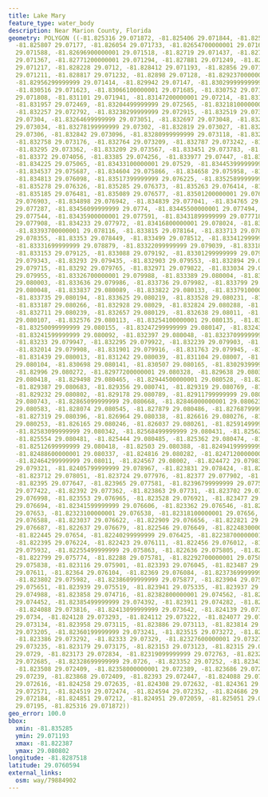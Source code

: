 ```yaml
---
title: Lake Mary
feature_type: water_body
description: Near Marion County, Florida
geometry: POLYGON ((-81.825316 29.071872, -81.825406 29.071844, -81.825531 29.071821,
  -81.825807 29.07177, -81.826054 29.071733, -81.82654700000001 29.071634, -81.826763
  29.071588, -81.82696900000001 29.071518, -81.82719 29.071437, -81.82744700000001
  29.071367, -81.82771200000001 29.071294, -81.827881 29.071249, -81.82804299999999
  29.071217, -81.828228 29.0712, -81.828412 29.071193, -81.82856 29.071195, -81.828672
  29.071211, -81.828817 29.071232, -81.82898 29.07128, -81.82923700000001 29.07135,
  -81.82956299999999 29.071414, -81.829942 29.07147, -81.83029999999999 29.07155,
  -81.830516 29.071623, -81.83066100000001 29.071685, -81.830752 29.071742, -81.830872
  29.071808, -81.831101 29.071941, -81.83147200000001 29.07214, -81.831689 29.072281,
  -81.831957 29.072469, -81.83204499999999 29.072565, -81.83218100000001 29.072707,
  -81.832257 29.072792, -81.83238299999999 29.072915, -81.832519 29.073013, -81.832581
  29.07304, -81.83264699999999 29.073051, -81.832697 29.073048, -81.83273800000001
  29.073034, -81.83278199999999 29.07302, -81.832819 29.073027, -81.83285100000001
  29.07306, -81.832842 29.073096, -81.83280999999999 29.073118, -81.832773 29.073141,
  -81.832758 29.073176, -81.832764 29.073209, -81.832787 29.073242, -81.832837 29.073286,
  -81.83295 29.073362, -81.833209 29.073567, -81.833451 29.073783, -81.833634 29.073949,
  -81.83372 29.074056, -81.83385 29.074256, -81.833977 29.07447, -81.834085 29.074744,
  -81.834225 29.075065, -81.83433100000001 29.07529, -81.83445399999999 29.075498,
  -81.834537 29.075687, -81.834604 29.075866, -81.834658 29.075958, -81.83474 29.076054,
  -81.834813 29.076098, -81.83517399999999 29.076225, -81.83525899999999 29.076274,
  -81.835278 29.076326, -81.835285 29.076373, -81.835263 29.076414, -81.835241 29.076431,
  -81.835185 29.076481, -81.835089 29.076577, -81.83501200000001 29.076702, -81.83492
  29.076903, -81.834898 29.076942, -81.834839 29.077041, -81.834765 29.077154, -81.83466900000001
  29.077287, -81.83456099999999 29.0774, -81.83445500000001 29.077494, -81.834405
  29.077544, -81.83435900000001 29.077591, -81.83431899999999 29.077718, -81.834267
  29.077908, -81.834233 29.077972, -81.83416800000001 29.078024, -81.83408 29.078063,
  -81.83393700000001 29.078116, -81.833815 29.078164, -81.833713 29.078244, -81.83358800000001
  29.078355, -81.83353 29.078449, -81.833499 29.078512, -81.83341299999999 29.078686,
  -81.83331699999999 29.078879, -81.83322099999999 29.079039, -81.833187 29.079092,
  -81.833153 29.079125, -81.833088 29.079192, -81.83301299999999 29.079263, -81.832964
  29.079343, -81.83293 29.079435, -81.832903 29.079553, -81.832894 29.079652, -81.83290100000001
  29.079715, -81.83292 29.079765, -81.832971 29.079822, -81.833034 29.079874, -81.83316600000001
  29.079955, -81.83326700000001 29.079988, -81.833389 29.080004, -81.83352600000001
  29.080003, -81.833636 29.079986, -81.833736 29.079982, -81.833799 29.080004, -81.833831
  29.080048, -81.833837 29.080089, -81.833822 29.080133, -81.83379100000001 29.080166,
  -81.833735 29.080194, -81.833625 29.080219, -81.833528 29.080231, -81.833409 29.080245,
  -81.833187 29.080266, -81.832928 29.08029, -81.832824 29.080288, -81.832759 29.080269,
  -81.832711 29.080239, -81.832657 29.080129, -81.832638 29.08011, -81.83261299999999
  29.080107, -81.832576 29.080113, -81.83254100000001 29.080135, -81.83252 29.080146,
  -81.83250099999999 29.080155, -81.83247299999999 29.080147, -81.832435 29.080125,
  -81.83241599999999 29.080092, -81.832397 29.080048, -81.83237099999999 29.079996,
  -81.83233 29.079947, -81.832295 29.079922, -81.832239 29.079903, -81.832145 29.079904,
  -81.832014 29.079908, -81.831901 29.079916, -81.831763 29.079945, -81.83161 29.079979,
  -81.831439 29.080013, -81.831242 29.080039, -81.831104 29.08007, -81.83092000000001
  29.080104, -81.830698 29.080141, -81.830507 29.080165, -81.83029399999999 29.080193,
  -81.82996 29.080272, -81.82977200000001 29.080328, -81.829638 29.080382, -81.82955699999999
  29.080418, -81.829498 29.080465, -81.82944500000001 29.080528, -81.829427 29.080567,
  -81.829387 29.080683, -81.829356 29.080741, -81.829319 29.080769, -81.829269 29.080794,
  -81.829232 29.080802, -81.829178 29.080789, -81.82911799999999 29.080773, -81.828996
  29.080743, -81.82865099999999 29.080668, -81.82846000000001 29.080623, -81.828244
  29.080583, -81.828074 29.080545, -81.827879 29.080486, -81.82768799999999 29.080457,
  -81.827319 29.080396, -81.826964 29.080338, -81.826616 29.080276, -81.82638799999999
  29.080253, -81.826165 29.080246, -81.826037 29.080261, -81.82591499999999 29.080295,
  -81.82583099999999 29.080342, -81.82568499999999 29.080431, -81.825622 29.080464,
  -81.825554 29.080481, -81.825444 29.080485, -81.825362 29.080474, -81.825231 29.080444,
  -81.82512699999999 29.080418, -81.82503 29.080388, -81.82494199999999 29.080367,
  -81.82488600000001 29.080337, -81.824816 29.080282, -81.82471200000001 29.080184,
  -81.82464299999999 29.08011, -81.824567 29.08002, -81.824472 29.079836, -81.824229
  29.079321, -81.82405799999999 29.078967, -81.823831 29.078424, -81.823729 29.078136,
  -81.823712 29.078051, -81.823724 29.077976, -81.82377 29.077902, -81.823836 29.077813,
  -81.82395 29.077647, -81.823965 29.077581, -81.82396799999999 29.077507, -81.823948
  29.077422, -81.82392 29.077362, -81.823863 29.07731, -81.823702 29.077146, -81.823578
  29.076998, -81.823553 29.076965, -81.823528 29.076921, -81.823477 29.076795, -81.823435
  29.076694, -81.82341599999999 29.076606, -81.823362 29.076546, -81.82329900000001
  29.07653, -81.82323100000001 29.076538, -81.82318100000001 29.07656, -81.823121
  29.076588, -81.823037 29.076622, -81.822909 29.076656, -81.822821 29.076678, -81.82274
  29.076687, -81.822637 29.076679, -81.822546 29.076649, -81.82248300000001 29.076614,
  -81.822445 29.07654, -81.82240299999999 29.076425, -81.82238700000001 29.076329,
  -81.822395 29.076224, -81.822423 29.076111, -81.822456 29.076012, -81.82250000000001
  29.075932, -81.82255499999999 29.075863, -81.822636 29.075805, -81.822705 29.075777,
  -81.822799 29.075774, -81.82288 29.075781, -81.82292700000001 29.0758, -81.823021
  29.075838, -81.823116 29.075901, -81.823393 29.076045, -81.823487 29.076094, -81.823572
  29.07611, -81.82364 29.076104, -81.82369 29.076084, -81.82373699999999 29.076051,
  -81.823802 29.075982, -81.82386099999999 29.075877, -81.823904 29.075739, -81.823928
  29.075651, -81.823939 29.075519, -81.823941 29.075335, -81.823937 29.075208, -81.82390700000001
  29.074988, -81.823858 29.074716, -81.82382800000001 29.074562, -81.82383400000001
  29.074452, -81.82385499999999 29.074392, -81.823911 29.074282, -81.824006 29.074066,
  -81.824088 29.073816, -81.82413099999999 29.073642, -81.824139 29.073513, -81.824135
  29.0734, -81.824128 29.073293, -81.824112 29.073222, -81.824077 29.073175, -81.82402399999999
  29.073134, -81.823958 29.073115, -81.823886 29.073113, -81.823814 29.073138, -81.823689
  29.073205, -81.82360199999999 29.073241, -81.823515 29.073272, -81.823465 29.073286,
  -81.823386 29.073292, -81.82333 29.07329, -81.82327600000001 29.073276, -81.823223
  29.073235, -81.823179 29.073175, -81.823153 29.073123, -81.82315 29.073054, -81.823167
  29.0729, -81.823173 29.072834, -81.82319099999999 29.072763, -81.82322499999999
  29.072685, -81.82328699999999 29.0726, -81.823352 29.07252, -81.82343 29.07245,
  -81.823508 29.072409, -81.82358000000001 29.072389, -81.823686 29.07238, -81.823792
  29.07239, -81.823868 29.072409, -81.82393 29.072447, -81.824088 29.072562, -81.82418800000001
  29.072616, -81.824258 29.072635, -81.824308 29.072632, -81.824361 29.072615, -81.824432
  29.072571, -81.824519 29.072474, -81.824594 29.072352, -81.824686 29.072247, -81.824758
  29.072184, -81.824851 29.07212, -81.824951 29.072059, -81.825051 29.071998, -81.825141
  29.07195, -81.825316 29.071872))
geo_error: 100.0
bbox:
  xmin: -81.835285
  ymin: 29.071193
  xmax: -81.822387
  ymax: 29.080802
longitude: -81.8287518
latitude: 29.0760594
external_links:
  osm: way/79884902
---
```

